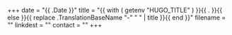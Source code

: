 +++
date = "{{ .Date }}"
title = "{{ with ( getenv "HUGO_TITLE" ) }}{{ . }}{{ else }}{{ replace .TranslationBaseName "-" " " | title }}{{ end }}"
filename = ""
linkdest = ""
contact = ""
+++

